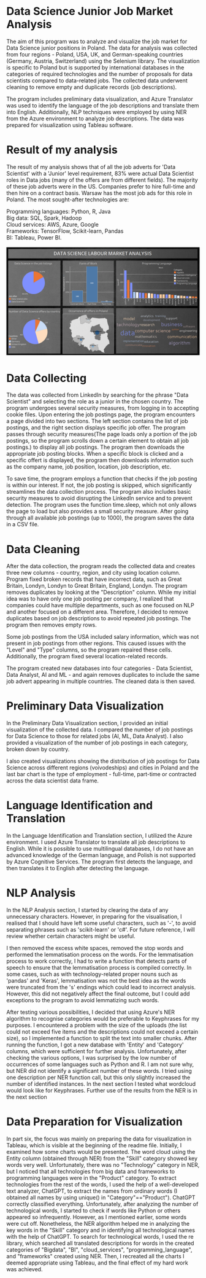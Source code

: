 # Data Science Junior Job Market Analysis
The aim of this program was to analyze and visualize the job market for Data Science junior positions in Poland. The data for analysis was collected from four regions - Poland, USA, UK, and German-speaking countries (Germany, Austria, Switzerland) using the Selenium library. The visualization is specific to Poland but is supported by international databases in the categories of required technologies and the number of proposals for data scientists compared to data-related jobs. The collected data underwent cleaning to remove empty and duplicate records (job descriptions).

The program includes preliminary data visualization, and Azure Translator was used to identify the language of the job descriptions and translate them into English. Additionally, NLP techniques were employed by using NER from the Azure environment to analyze job descriptions. The data was prepared for visualization using Tableau software.
# Result of my analysis
The result of my analysis shows that of all the job adverts for 'Data Scientist' with a 'Junior' level requirement, 83% were actual Data Scientist roles in Data jobs (many of the offers are from different fields). The majority of these job adverts were in the US. Companies prefer to hire full-time and then hire on a contract basis. Warsaw has the most job ads for this role in Poland. The most sought-after technologies are:

Programming languages: Python, R, Java<br />
Big data: SQL, Spark, Hadoop<br />
Cloud services: AWS, Azure, Google<br />
Frameworks: TensorFlow, Scikit-learn, Pandas<br />
BI: Tableau, Power BI.<br />
<br />
![Tableau result](https://github.com/Jkfre247/job-offert-analysis/blob/main/Final%20result.png)

# Data Collecting
The data was collected from LinkedIn by searching for the phrase "Data Scientist" and selecting the role as a junior in the chosen country. The program undergoes several security measures, from logging in to accepting cookie files. Upon entering the job postings page, the program encounters a page divided into two sections. The left section contains the list of job postings, and the right section displays specific job offer. The program passes through security measures(The page loads only a portion of the job postings, so the program scrolls down a certain element to obtain all job postings.) to display all job postings.  The program then downloads the appropriate job posting blocks. When a specific block is clicked and a specific offert is displayed, the program then downloads information such as the company name, job position, location, job description, etc.

To save time, the program employs a function that checks if the job posting is within our interest. If not, the job posting is skipped, which significantly streamlines the data collection process. The program also includes basic security measures to avoid disrupting the LinkedIn service and to prevent detection. The program uses the function time.sleep, which not only allows the page to load but also provides a small security measure. After going through all available job postings (up to 1000), the program saves the data in a CSV file.
# Data Cleaning
After the data collection, the program reads the collected data and creates three new columns - country, region, and city using location column. Program fixed broken records that have incorrect data, such as Great Britain, Londyn, Londyn to Great Britain, England, Londyn. The program removes duplicates by looking at the "Description" column. While my initial idea was to have only one job posting per company, I realized that companies could have multiple departments, such as one focused on NLP and another focused on a different area. Therefore, I decided to remove duplicates based on job descriptions to avoid repeated job postings. The program then removes empty rows.

Some job postings from the USA included salary information, which was not present in job postings from other regions. This caused issues with the "Level" and "Type" columns, so the program repaired these cells. Additionally, the program fixed several location-related records.

The program created new databases into four categories - Data Scientist, Data Analyst, AI and ML - and again removes duplicates to include the same job advert appearing in multiple countries. The cleaned data is then saved.
# Preliminary Data Visualization
In the Preliminary Data Visualization section, I provided an initial visualization of the collected data. I compared the number of job postings for Data Science to those for related jobs (AI, ML, Data Analyst). I also provided a visualization of the number of job postings in each category, broken down by country.

I also created visualizations showing the distribution of job postings for Data Science across different regions (voivodeships) and cities in Poland and the last bar chart is the type of employment - full-time, part-time or contracted across the data scientist data frame.
# Language Identification and Translation
In the Language Identification and Translation section, I utilized the Azure environment. I used Azure Translator to translate all job descriptions to English. While it is possible to use multilingual databases, I do not have an advanced knowledge of the German language, and Polish is not supported by Azure Cognitive Services. The program first detects the language, and then translates it to English after detecting the language.
# NLP Analysis
In the NLP Analysis section, I started by clearing the data of any unnecessary characters. However, in preparing for the visualisation, I realised that I should have left some useful characters, such as '-', to avoid separating phrases such as 'scikit-learn' or 'c#'. For future reference, I will review whether certain characters might be useful.

I then removed the excess white spaces, removed the stop words and performed the lemmatisation process on the words. For the lemmatisation process to work correctly, I had to write a function that detects parts of speech to ensure that the lemmatisation process is compiled correctly. In some cases, such as with technology-related proper nouns such as 'pandas' and 'Keras', lemmatisation was not the best idea as the words were truncated from the 's' endings which could lead to incorrect analysis. However, this did not negatively affect the final outcome, but I could add exceptions to the program to avoid lemmatizing such words.

After testing various possibilities, I decided that using Azure's NER algorithm to recognise categories would be preferable to Keyphrases for my purposes. I encountered a problem with the size of the uploads (the list could not exceed five items and the descriptions could not exceed a certain size), so I implemented a function to split the text into smaller chunks. After running the function, I got a new database with 'Entity' and 'Category' columns, which were sufficient for further analysis. Unfortunately, after checking the various options, I was surprised by the low number of occurrences of some languages such as Python and R. I am not sure why, but NER did not identify a significant number of these words. I tried using one description per NER function call, but this only slightly increased the number of identified instances. In the next section I tested what wordcloud would look like for Keyphrases. Further use of the results from the NER is in the next section
# Data Preparation for Visualization
In part six, the focus was mainly on preparing the data for visualization in Tableau, which is visible at the beginning of the readme file. Initially, I examined how some charts would be presented. The word cloud using the Entity column (obtained through NER) from the "Skill" category showed key words very well. Unfortunately, there was no "Technology" category in NER, but I noticed that all technologies from big data and frameworks to programming languages were in the "Product" category. To extract technologies from the rest of the words, I used the help of a well-developed text analyzer, ChatGPT, to extract the names from ordinary words (I obtained all names by using unique() in "Category"=="Product"). ChatGPT correctly classified everything. Unfortunately, after analyzing the number of technological words, I started to check if words like Python or others appeared so infrequently. However, as I mentioned earlier, some words were cut off. Nonetheless, the NER algorithm helped me in analyzing the key words in the "Skill" category and in identifying all technological names with the help of ChatGPT. To search for technological words, I used the re library, which searched all translated descriptions for words in the created categories of "Bigdata", "BI", "cloud_services", "programming_language", and "frameworks" created using NER. Then, I recreated all the charts I deemed appropriate using Tableau, and the final effect of my hard work was achieved.
